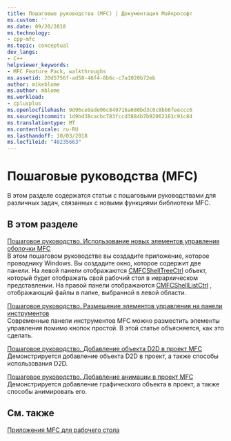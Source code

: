 ```yaml
---
title: Пошаговые руководства (MFC) | Документация Майкрософт
ms.custom: ''
ms.date: 09/20/2018
ms.technology:
- cpp-mfc
ms.topic: conceptual
dev_langs:
- C++
helpviewer_keywords:
- MFC Feature Pack, walkthroughs
ms.assetid: 20d5756f-ad58-46f4-8b6c-c7a1020b72eb
author: mikeblome
ms.author: mblome
ms.workload:
- cplusplus
ms.openlocfilehash: 9d96ce9ade06c849716a680bd3c0c8bb6feeccc6
ms.sourcegitcommit: 1d9bd38cacbc783fccd3884b7b92062161c91c84
ms.translationtype: MT
ms.contentlocale: ru-RU
ms.lasthandoff: 10/03/2018
ms.locfileid: "48235663"
---
```

# <a name="walkthroughs-mfc"></a>Пошаговые руководства (MFC)

В этом разделе содержатся статьи с пошаговыми руководствами для различных задач, связанных с новыми функциями библиотеки MFC.

## <a name="in-this-section"></a>В этом разделе

[Пошаговое руководство. Использование новых элементов управления оболочки MFC](../mfc/walkthrough-using-the-new-mfc-shell-controls.md)<br/>
В этом пошаговом руководстве вы создадите приложение, которое проводнику Windows. Вы создадите окно, которое содержит две панели. На левой панели отображаются [CMFCShellTreeCtrl](../mfc/reference/cmfcshelltreectrl-class.md) объект, который будет отображать свой рабочий стол в иерархическом представлении. На правой панели отображаются [CMFCShellListCtrl](../mfc/reference/cmfcshelllistctrl-class.md) , отображающий файлы в папке, выбранной в левой области.

[Пошаговое руководство. Размещение элементов управления на панели инструментов](../mfc/walkthrough-putting-controls-on-toolbars.md)<br/>
Современные панели инструментов MFC можно разместить элементы управления помимо кнопок простой. В этой статье объясняется, как это сделать.

[Пошаговое руководство. Добавление объекта D2D в проект MFC](../mfc/walkthrough-adding-a-d2d-object-to-an-mfc-project.md)<br/>
Демонстрируется добавление объекта D2D в проект, а также способы использования D2D.

[Пошаговое руководство. Добавление анимации в проект MFC](../mfc/walkthrough-adding-animation-to-an-mfc-project.md)<br/>
Демонстрируется добавление графического объекта в проект, а также способы анимировать его.

## <a name="see-also"></a>См. также

[Приложения MFC для рабочего стола](../mfc/mfc-desktop-applications.md)

